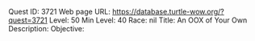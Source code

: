 Quest ID: 3721
Web page URL: https://database.turtle-wow.org/?quest=3721
Level: 50
Min Level: 40
Race: nil
Title: An OOX of Your Own
Description: 
Objective: 
